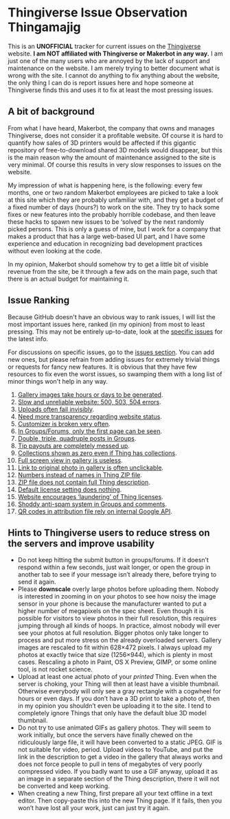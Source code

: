 # Thingiverse Issue Observation Thingamajig

This is an **UNOFFICIAL** tracker for current issues on the [Thingiverse](https://www.thingiverse.com) website. **I am NOT affiliated with Thingiverse or Makerbot in any way.** I am just one of the many users who are annoyed by the lack of support and maintenance on the website. I am merely trying to better document what is wrong with the site. I cannot do anything to fix anything about the website, the only thing I can do is report issues here and hope someone at Thingiverse finds this and uses it to fix at least the most pressing issues.


## A bit of background

From what I have heard, Makerbot, the company that owns and manages Thingiverse, does not consider it a profitable website. Of course it is hard to quantify how sales of 3D printers would be affected if this gigantic repository of free-to-download shared 3D models would disappear, but this is the main reason why the amount of maintenance assigned to the site is very minimal. Of course this results in very slow responses to issues on the website.

My impression of what is happening here, is the following: every few months, one or two random Makerbot employees are picked to take a look at this site which they are probably unfamiliar with, and they get a budget of a fixed number of days (hours?) to work on the site. They try to hack some fixes or new features into the probably horrible codebase, and then leave these hacks to spawn new issues to be ‘solved’ by the next randomly picked persons. This is only a guess of mine, but I work for a company that makes a product that has a large web-based UI part, and I have some experience and education in recognizing bad development practices without even looking at the code.

In my opinion, Makerbot should somehow try to get a little bit of visible revenue from the site, be it through a few ads on the main page, such that there is an actual budget for maintaining it.


## Issue Ranking

Because GitHub doesn't have an obvious way to rank issues, I will list the most important issues here, ranked (in my opinion) from most to least pressing. This may not be entirely up-to-date, look at the [specific issues](https://github.com/DrLex0/ThingiverseIssues/issues) for the latest info.

For discussions on specific issues, go to the [issues section](https://github.com/DrLex0/ThingiverseIssues/issues). You can add new ones, but please refrain from adding issues for extremely trivial things or requests for fancy new features. It is obvious that they have few resources to fix even the worst issues, so swamping them with a long list of minor things won't help in any way.

1. [Gallery images take hours or days to be generated](https://github.com/DrLex0/ThingiverseIssues/issues/1).
2. [Slow and unreliable website: 500, 503, 504 errors](https://github.com/DrLex0/ThingiverseIssues/issues/2).
3. [Uploads often fail invisibly](https://github.com/DrLex0/ThingiverseIssues/issues/3).
4. [Need more transparency regarding website status](https://github.com/DrLex0/ThingiverseIssues/issues/4).
5. [Customizer is broken very often](https://github.com/DrLex0/ThingiverseIssues/issues/5).
6. [In Groups/Forums, only the first page can be seen](https://github.com/DrLex0/ThingiverseIssues/issues/6).
7. [Double, triple, quadruple posts in Groups](https://github.com/DrLex0/ThingiverseIssues/issues/7).
8. [Tip payouts are completely messed up](https://github.com/DrLex0/ThingiverseIssues/issues/8).
9. [Collections shown as zero even if Thing has collections](https://github.com/DrLex0/ThingiverseIssues/issues/9).
10. [Full screen view in gallery is useless](https://github.com/DrLex0/ThingiverseIssues/issues/10).
11. [Link to original photo in gallery is often unclickable](https://github.com/DrLex0/ThingiverseIssues/issues/11).
12. [Numbers instead of names in Thing ZIP file](https://github.com/DrLex0/ThingiverseIssues/issues/12).
13. [ZIP file does not contain full Thing description](https://github.com/DrLex0/ThingiverseIssues/issues/13).
14. [Default license setting does nothing](https://github.com/DrLex0/ThingiverseIssues/issues/14). 
15. [Website encourages ‘laundering’ of Thing licenses](https://github.com/DrLex0/ThingiverseIssues/issues/15).
16. [Shoddy anti-spam system in Groups and comments](https://github.com/DrLex0/ThingiverseIssues/issues/16).
17. [QR codes in attribution file rely on internal Google API](https://github.com/DrLex0/ThingiverseIssues/issues/17).


## Hints to Thingiverse users to reduce stress on the servers and improve usability

* Do not keep hitting the submit button in groups/forums. If it doesn’t respond within a few seconds, just wait longer, or open the group in another tab to see if your message isn’t already there, before trying to send it again.
* Please **downscale** overly large photos before uploading them. Nobody is interested in zooming in on your photos to see how noisy the image sensor in your phone is because the manufacturer wanted to put a higher number of megapixels on the spec sheet. Even though it is possible for visitors to view photos in their full resolution, this requires jumping through all kinds of hoops. In practice, almost nobody will ever see your photos at full resolution. Bigger photos only take longer to process and put more stress on the already overloaded servers. Gallery images are rescaled to fit within 628×472 pixels. I always upload my photos at exactly twice that size (1256×944), which is plenty in most cases. Rescaling a photo in Paint, OS X Preview, GIMP, or some online tool, is not rocket science.
* Upload at least one actual photo of your *printed* Thing. Even when the server is choking, your Thing will then at least have a visible thumbnail. Otherwise everybody will only see a gray rectangle with a cogwheel for hours or even days. If you don’t have a 3D print to take a photo of, then in my opinion you shouldn’t even be uploading it to the site. I tend to completely ignore Things that only have the default blue 3D model thumbnail.
* Do not try to use animated GIFs as gallery photos. They will seem to work initially, but once the servers have finally chewed on the ridiculously large file, it will have been converted to a static JPEG. GIF is not suitable for video, period. Upload videos to YouTube, and put the link in the description to get a video in the gallery that always works and does not force people to pull in tens of megabytes of very poorly compressed video. If you badly want to use a GIF anyway, upload it as an image in a separate section of the Thing description, there it will not be converted and keep working.
* When creating a new Thing, first prepare all your text offline in a text editor. Then copy-paste this into the new Thing page. If it fails, then you won’t have lost all your work, just can just try it again.
